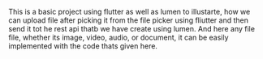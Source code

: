 This is a basic project using flutter as well as lumen to illustarte, how we can upload file after picking it from the file picker using fliutter and then send it tot he rest api thatb we have create using lumen. 
And here any file file, whether its image, video, audio, or document, it can be easily implemented with the code thats given here.